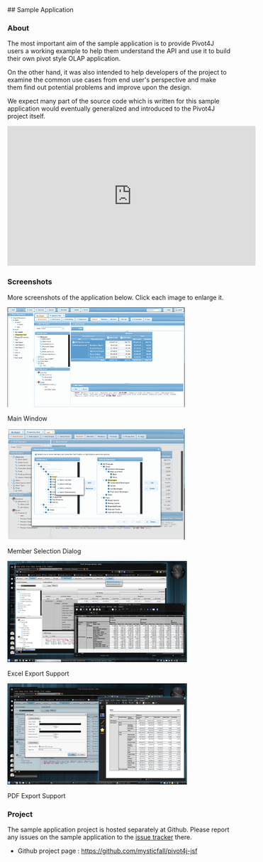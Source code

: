 <head><title>Pivot4J - Sample Application</title></head> 
## Sample Application

### About

The most important aim of the sample application is to provide Pivot4J users a working example to help them 
understand the API and use it to build their own pivot style OLAP application.
	
On the other hand, it was also intended to help developers of the project to examine the common use cases 
from end user's perspective and make them find out potential problems and improve upon the design.

We expect many part of the source code which is written for this sample application would eventually 
generalized and introduced to the Pivot4J project itself.  
  

<iframe width="560" height="315" src="http://www.youtube.com/embed/3cUyAKXfmEk?hd=1" frameborder="0" allowfullscreen="1"></iframe>


### Screenshots

More screenshots of the application below. Click each image to enlarge it.

[![Main window](./images/screenshot-main-thumb.png "Main window")](./images/screenshot-main.png)

Main Window

[![Member selection dialog](./images/screenshot-members-thumb.png "Member selection dialog")](./images/screenshot-members.png)

Member Selection Dialog

[![Excel export support](./images/screenshot-excel-thumb.png "Excel export support")](./images/screenshot-excel.png)

Excel Export Support

[![PDF export support](./images/screenshot-pdf-thumb.png "PDF export support")](./images/screenshot-pdf.png)

PDF Export Support

  
### Project

The sample application project is hosted separately at Github. 
Please report any issues on the sample application to the [issue tracker](https://github.com/mysticfall/pivot4j-jsf/issues) there.

- Github project page : https://github.com/mysticfall/pivot4j-jsf
